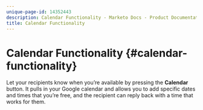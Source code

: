 ```yaml
---
unique-page-id: 14352443
description: Calendar Functionality - Marketo Docs - Product Documentation
title: Calendar Functionality
---
```


# Calendar Functionality {#calendar-functionality}

Let your recipients know when you’re available by pressing the **Calendar** button. It pulls in your Google calendar and allows you to add specific dates and times that you’re free, and the recipient can reply back with a time that works for them.
